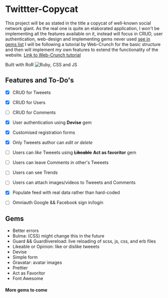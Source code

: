 # Twittter-Copycat


This project will be as stated in the title a copycat of well-known social network giant. As the real one is quite an elaborated application, I won't be implementing all the features available on it, instead will focus in CRUD, user authentication, web-design and implementing gems never used [see in gems list](#gems)
I will be following a tutorial by Web-Crunch for the basic structure and then will implement my own features to extend the functionality of the website. 
[Link to Web-Crunch tutorial](https://web-crunch.com/posts/lets-build-with-ruby-on-rails-a-twitter-clone)

Built with RoR ![Ruby](https://cdn.emojidex.com/emoji/mdpi/Ruby.png "Ruby"), CSS and JS

## Features and To-Do's

- [x] CRUD for Tweeets
- [x] CRUD for Users
- [ ] CRUD for Comments
- [x] User authentication using **Devise** gem
- [x] Customised registration forms
- [x] Only Tweeets author can *edit or delete* 
- [ ] Users can *like* Tweeets using ~~**Likeable**~~ **Act as favoritor** gem
- [ ] Users can leave Comments in other's Tweeets
- [ ] Users can see Trends
- [ ] Users can attach images/videos to Tweeets and Comments
- [x] Populate feed with real data rather than hard-coded
- [ ] Omniauth Google && Facebook sign in/login


## Gems

* Better errors
* Bulma: (CSS) might change this in the future
* Guard && Guardlivereload: live reloading of scss, js, css, and erb files
* Likeable or Opinion: like or dislike tweeets
* Devise
* Simple form
* Gravatar: avatar images
* Prettier
* Act as Favoritor
* Font Awesome
#### More gems to come
